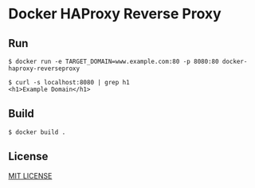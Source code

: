 # Docker HAProxy Reverse Proxy

## Run

    $ docker run -e TARGET_DOMAIN=www.example.com:80 -p 8080:80 docker-haproxy-reverseproxy 
    
    $ curl -s localhost:8080 | grep h1
    <h1>Example Domain</h1>

## Build

    $ docker build .

## License

[MIT LICENSE](LICENSE)
